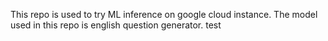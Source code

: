 This repo is used to try ML inference on google cloud instance.
The model used in this repo is english question generator.
test